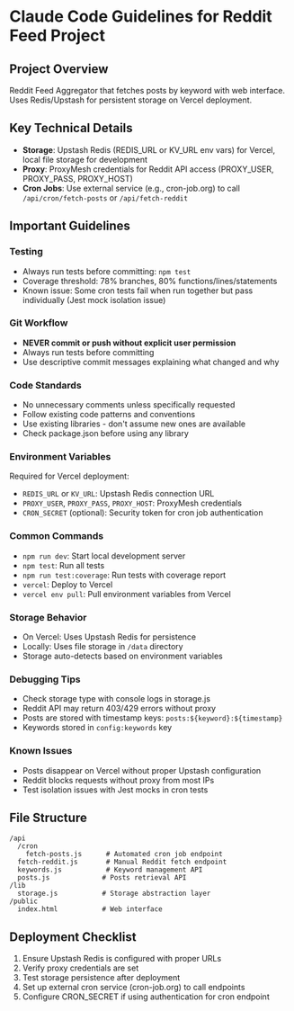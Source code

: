 # Claude Code Guidelines for Reddit Feed Project

## Project Overview
Reddit Feed Aggregator that fetches posts by keyword with web interface. Uses Redis/Upstash for persistent storage on Vercel deployment.

## Key Technical Details
- **Storage**: Upstash Redis (REDIS_URL or KV_URL env vars) for Vercel, local file storage for development
- **Proxy**: ProxyMesh credentials for Reddit API access (PROXY_USER, PROXY_PASS, PROXY_HOST)
- **Cron Jobs**: Use external service (e.g., cron-job.org) to call `/api/cron/fetch-posts` or `/api/fetch-reddit`

## Important Guidelines

### Testing
- Always run tests before committing: `npm test`
- Coverage threshold: 78% branches, 80% functions/lines/statements
- Known issue: Some cron tests fail when run together but pass individually (Jest mock isolation issue)

### Git Workflow
- **NEVER commit or push without explicit user permission**
- Always run tests before committing
- Use descriptive commit messages explaining what changed and why

### Code Standards
- No unnecessary comments unless specifically requested
- Follow existing code patterns and conventions
- Use existing libraries - don't assume new ones are available
- Check package.json before using any library

### Environment Variables
Required for Vercel deployment:
- `REDIS_URL` or `KV_URL`: Upstash Redis connection URL
- `PROXY_USER`, `PROXY_PASS`, `PROXY_HOST`: ProxyMesh credentials
- `CRON_SECRET` (optional): Security token for cron job authentication

### Common Commands
- `npm run dev`: Start local development server
- `npm test`: Run all tests
- `npm run test:coverage`: Run tests with coverage report
- `vercel`: Deploy to Vercel
- `vercel env pull`: Pull environment variables from Vercel

### Storage Behavior
- On Vercel: Uses Upstash Redis for persistence
- Locally: Uses file storage in `/data` directory
- Storage auto-detects based on environment variables

### Debugging Tips
- Check storage type with console logs in storage.js
- Reddit API may return 403/429 errors without proxy
- Posts are stored with timestamp keys: `posts:${keyword}:${timestamp}`
- Keywords stored in `config:keywords` key

### Known Issues
- Posts disappear on Vercel without proper Upstash configuration
- Reddit blocks requests without proxy from most IPs
- Test isolation issues with Jest mocks in cron tests

## File Structure
```
/api
  /cron
    fetch-posts.js      # Automated cron job endpoint
  fetch-reddit.js       # Manual Reddit fetch endpoint
  keywords.js           # Keyword management API
  posts.js             # Posts retrieval API
/lib
  storage.js           # Storage abstraction layer
/public
  index.html           # Web interface
```

## Deployment Checklist
1. Ensure Upstash Redis is configured with proper URLs
2. Verify proxy credentials are set
3. Test storage persistence after deployment
4. Set up external cron service (cron-job.org) to call endpoints
5. Configure CRON_SECRET if using authentication for cron endpoint